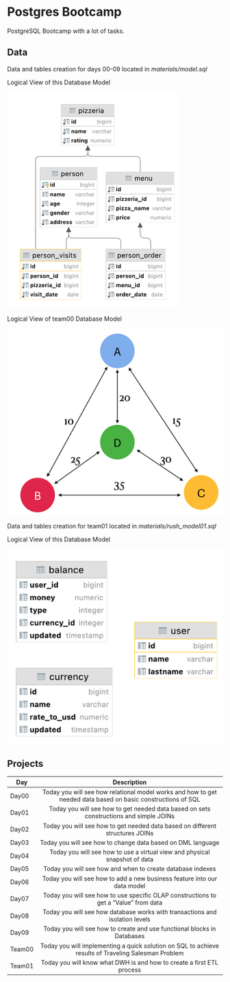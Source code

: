 # Postgres Bootcamp
PostgreSQL Bootcamp with a lot of tasks.

## Data

Data and tables creation for days 00-09 located in *materials/model.sql*

Logical View of this Database Model

![](materials/schema.png)

Logical View of team00 Database Model

![](materials/T00.png)

Data and tables creation for team01 located in *materials/rush_model01.sql*

Logical View of this Database Model

![](materials/T01.png)

## Projects

Day | Description |
-----------|:-------:
Day00 | Today you will see how relational model works and how to get needed data based on basic constructions of  SQL
Day01 | Today you will see how to get needed data based on sets constructions and simple JOINs
Day02 | Today you will see how to get needed data based on different structures JOINs
Day03 | Today you will see how to change data based on DML language
Day04 | Today you will see how to use a virtual view and physical snapshot of data
Day05 | Today you will see how and when to create database indexes
Day06 | Today you will see how to add a new business feature into our data model
Day07 | Today you will see how to use specific OLAP constructions to get a “Value” from data
Day08 | Today you will see how database works with transactions and isolation levels
Day09 | Today you will see how to create and use functional blocks in Databases
Team00 | Today you will implementing a quick solution on SQL to achieve results of Traveling Salesman Problem
Team01 | Today you will know what DWH is and how to create a first ETL process
